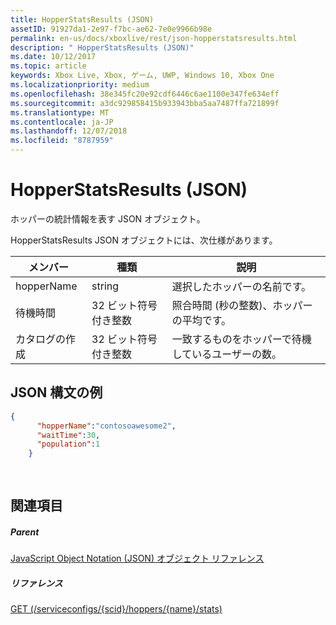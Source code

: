 ```yaml
---
title: HopperStatsResults (JSON)
assetID: 91927da1-2e97-f7bc-ae62-7e0e9966b98e
permalink: en-us/docs/xboxlive/rest/json-hopperstatsresults.html
description: " HopperStatsResults (JSON)"
ms.date: 10/12/2017
ms.topic: article
keywords: Xbox Live, Xbox, ゲーム, UWP, Windows 10, Xbox One
ms.localizationpriority: medium
ms.openlocfilehash: 38e345fc20e92cdf6446c6ae1100e347fe634eff
ms.sourcegitcommit: a3dc929858415b933943bba5aa7487ffa721899f
ms.translationtype: MT
ms.contentlocale: ja-JP
ms.lasthandoff: 12/07/2018
ms.locfileid: "8787959"
---
```

# <a name="hopperstatsresults-json"></a>HopperStatsResults (JSON)
ホッパーの統計情報を表す JSON オブジェクト。 
<a id="ID4EN"></a>

  
 
HopperStatsResults JSON オブジェクトには、次仕様があります。
 
| メンバー| 種類| 説明| 
| --- | --- | --- | 
| hopperName| string| 選択したホッパーの名前です。| 
| 待機時間| 32 ビット符号付き整数| 照合時間 (秒の整数)、ホッパーの平均です。 | 
| カタログの作成| 32 ビット符号付き整数| 一致するものをホッパーで待機しているユーザーの数。| 
  
<a id="ID4EW"></a>

 
## <a name="sample-json-syntax"></a>JSON 構文の例 
 

```json
{
      "hopperName":"contosoawesome2",
      "waitTime":30,
      "population":1
    }
  
    
```

  
<a id="ID4EGB"></a>

 
## <a name="see-also"></a>関連項目
 
<a id="ID4EIB"></a>

 
##### <a name="parent"></a>Parent 

[JavaScript Object Notation (JSON) オブジェクト リファレンス](atoc-xboxlivews-reference-json.md)

  
<a id="ID4EUB"></a>

 
##### <a name="reference"></a>リファレンス 

[GET (/serviceconfigs/{scid}/hoppers/{name}/stats)](../uri/matchtickets/uri-serviceconfigsscidhoppershoppernamestatsget.md)

   
